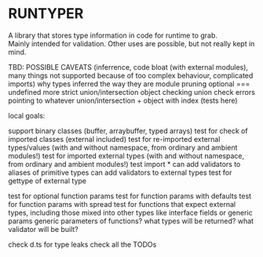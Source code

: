 # RUNTYPER

A library that stores type information in code for runtime to grab.  
Mainly intended for validation. Other uses are possible, but not really kept in mind.  

TBD:
POSSIBLE CAVEATS (inferrence, code bloat (with external modules), many things not supported because of too complex behaviour, complicated imports)
why types inferred the way they are
module pruning
optional === undefined
more strict union/intersection object checking
union check errors pointing to whatever
union/intersection + object with index (tests here)

local goals:

support binary classes (buffer, arraybuffer, typed arrays)
test for check of imported classes (external included)
test for re-imported external types/values (with and without namespace, from ordinary and ambient modules!)
test for imported external types (with and without namespace, from ordinary and ambient modules!)
test import *
can add validators to aliases of primitive types
can add validators to external types
test for gettype of external type

test for optional function params
test for function params with defaults
test for function params with spread
test for functions that expect external types, including those mixed into other types like interface fields or generic params
generic parameters of functions? what types will be returned? what validator will be built?

check d.ts for type leaks
check all the TODOs
